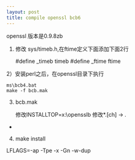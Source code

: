 ```yaml
---
layout: post
title: compile openssl bcb6
---
```

openssl 版本是0.9.8zb
1) 修改 sys/timeb.h,在ftime定义下面添加下面2行

    #define _timeb timeb
    #define _ftime ftime

2）安装perl之后，在openssl目录下执行

    ms\bcb4.bat
    make -f bcb.mak

3) bcb.mak 

    修改INSTALLTOP=x:\opensslb
    修改*.[ch]  -> *.*
-
4) make install


LFLAGS=-ap -Tpe -x -Gn -w-dup
